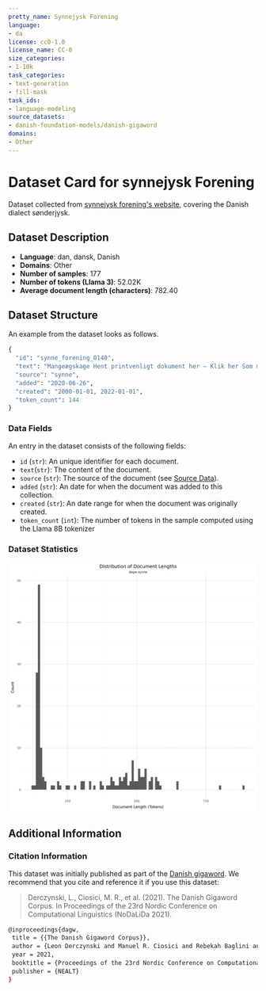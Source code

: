 ```yaml
---
pretty_name: Synnejysk Forening
language:
- da
license: cc0-1.0
license_name: CC-0
size_categories:
- 1-10k
task_categories:
- text-generation
- fill-mask
task_ids:
- language-modeling
source_datasets:
- danish-foundation-models/danish-gigaword
domains:
- Other
---
```


# Dataset Card for synnejysk Forening 

<!-- START-SHORT DESCRIPTION -->
Dataset collected from [synnejysk forening's website](https://www.synnejysk.dk), covering the Danish dialect sønderjysk.
<!-- END-SHORT DESCRIPTION -->


## Dataset Description


<!-- START-DESC-STATS -->
- **Language**: dan, dansk, Danish
- **Domains**: Other
- **Number of samples**: 177
- **Number of tokens (Llama 3)**: 52.02K
- **Average document length (characters)**: 782.40
<!-- END-DESC-STATS -->



## Dataset Structure
An example from the dataset looks as follows.


<!-- START-SAMPLE -->
```py
{
  "id": "synne_forening_0140",
  "text": "Mangeægskage Hent printvenligt dokument her – Klik her Som medlem af Æ Synnejysk Forening er du med [...]",
  "source": "synne",
  "added": "2020-06-26",
  "created": "2000-01-01, 2022-01-01",
  "token_count": 144
}
```

### Data Fields

An entry in the dataset consists of the following fields:

- `id` (`str`): An unique identifier for each document.
- `text`(`str`): The content of the document.
- `source` (`str`): The source of the document (see [Source Data](#source-data)).
- `added` (`str`): An date for when the document was added to this collection.
- `created` (`str`): An date range for when the document was originally created.
- `token_count` (`int`): The number of tokens in the sample computed using the Llama 8B tokenizer
<!-- END-SAMPLE -->

### Dataset Statistics

<!-- START-DATASET PLOTS -->
<p align="center">
<img src="./images/dist_document_length.png" width="600" style="margin-right: 10px;" />
</p>
<!-- END-DATASET PLOTS -->


## Additional Information


### Citation Information

This dataset was initially published as part of the [Danish gigaword](https://huggingface.co/danish-foundation-models). We recommend that you cite and reference it if you use this dataset:

> Derczynski, L., Ciosici, M. R., et al. (2021). The Danish Gigaword Corpus. In Proceedings of the 23rd Nordic Conference on Computational Linguistics (NoDaLiDa 2021).

```bash
@inproceedings{dagw,
 title = {{The Danish Gigaword Corpus}},
 author = {Leon Derczynski and Manuel R. Ciosici and Rebekah Baglini and Morten H. Christiansen and Jacob Aarup Dalsgaard and Riccardo Fusaroli and Peter Juel Henrichsen and Rasmus Hvingelby and Andreas Kirkedal and Alex Speed Kjeldsen and Claus Ladefoged and Finn Årup Nielsen and Jens Madsen and Malte Lau Petersen and Jonathan Hvithamar Rystrøm and Daniel Varab},
 year = 2021,
 booktitle = {Proceedings of the 23rd Nordic Conference on Computational Linguistics},
 publisher = {NEALT}
}
```
